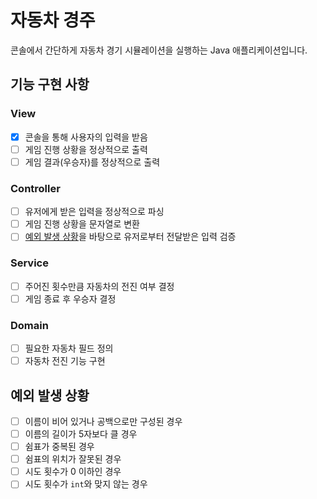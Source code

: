 # 자동차 경주
콘솔에서 간단하게 자동차 경기 시뮬레이션을 실행하는 Java 애플리케이션입니다.

## 기능 구현 사항
### View
- [x] 콘솔을 통해 사용자의 입력을 받음
- [ ] 게임 진행 상황을 정상적으로 출력
- [ ] 게임 결과(우승자)를 정상적으로 출력

### Controller
- [ ] 유저에게 받은 입력을 정상적으로 파싱
- [ ] 게임 진행 상황을 문자열로 변환
- [ ] [예외 발생 상황](#예외-발생-상황)을 바탕으로 유저로부터 전달받은 입력 검증

### Service
- [ ] 주어진 횟수만큼 자동차의 전진 여부 결정
- [ ] 게임 종료 후 우승자 결정

### Domain
- [ ] 필요한 자동차 필드 정의
- [ ] 자동차 전진 기능 구현

## 예외 발생 상황
- [ ] 이름이 비어 있거나 공백으로만 구성된 경우
- [ ] 이름의 길이가 5자보다 클 경우
- [ ] 쉼표가 중복된 경우
- [ ] 쉼표의 위치가 잘못된 경우
- [ ] 시도 횟수가 0 이하인 경우
- [ ] 시도 횟수가 `int`와 맞지 않는 경우
